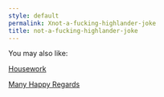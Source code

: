 ```yaml
---
style: default
permalink: Xnot-a-fucking-highlander-joke
title: not-a-fucking-highlander-joke
---
```

You may also like:

[Housework](http://scp-wiki.net/housework)

[Many Happy Regards](http://scp-wiki.net/many-happy-regards)
